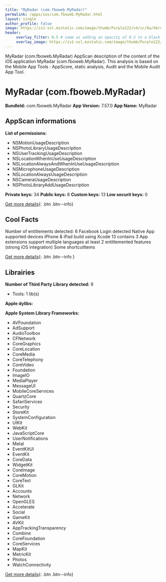 ```yaml
---
title: "MyRadar (com.fboweb.MyRadar)"
permalink: /apps/ios/com.fboweb.MyRadar.html
layout: single
author_profile: false
image: https://is1-ssl.mzstatic.com/image/thumb/Purple122/v4/cc/6a/94/cc6a94d4-a145-0b71-b2cd-83858cd1b204/AppIcon-1x_U007emarketing-0-7-0-sRGB-85-220.png/512x512bb.jpg
header: 
     overlay_filter: 0.5 # same as adding an opacity of 0.5 to a black background
     overlay_image: https://is1-ssl.mzstatic.com/image/thumb/Purple122/v4/cc/6a/94/cc6a94d4-a145-0b71-b2cd-83858cd1b204/AppIcon-1x_U007emarketing-0-7-0-sRGB-85-220.png/512x512bb.jpg
---
```

MyRadar (com.fboweb.MyRadar) AppScan description of the content of the iOS application MyRadar (com.fboweb.MyRadar). This analysis is based on the Mobile App Tools : AppScore, static analysis, Audit and the Mobile Audit App Tool.

# MyRadar (com.fboweb.MyRadar)

**BundleId:** com.fboweb.MyRadar
**App Version:** 7.57.0
**App Name:** MyRadar


## AppScan informations 

**List of permissions:** 
- NSMotionUsageDescription
- NSPhotoLibraryUsageDescription
- NSUserTrackingUsageDescription
- NSLocationWhenInUseUsageDescription
- NSLocationAlwaysAndWhenInUseUsageDescription
- NSMicrophoneUsageDescription
- NSLocationAlwaysUsageDescription
- NSCameraUsageDescription
- NSPhotoLibraryAddUsageDescription
  
  
**Private keys:** 34
**Public keys:** 8
**Custom keys:** 13
**Low securit keys:** 0
  
[Get more details](/pricing.html){: .btn .btn--info}

## Cool Facts

Number of entitlements detected: 6
Facebook Login detected
Native App
supported devices iPhone & iPad
build using Xcode 13
contains 3 App extensions
support multiple languages
at least 2 entitlemented features (strong iOS integration)
Some shortcutItems 
  
[Get more details](/pricing.html){: .btn .btn--info }

## Librairies 
**Number of Third Party Library detected:** 9
- Tools: 1 lib(s)


**Apple dylibs:**


**Apple System Library Frameworks:**
- AVFoundation
- AdSupport
- AudioToolbox
- CFNetwork
- CoreGraphics
- CoreLocation
- CoreMedia
- CoreTelephony
- CoreVideo
- Foundation
- ImageIO
- MediaPlayer
- MessageUI
- MobileCoreServices
- QuartzCore
- SafariServices
- Security
- StoreKit
- SystemConfiguration
- UIKit
- WebKit
- JavaScriptCore
- UserNotifications
- Metal
- EventKitUI
- EventKit
- CoreData
- WidgetKit
- CoreImage
- CoreMotion
- CoreText
- GLKit
- Accounts
- Network
- OpenGLES
- Accelerate
- Social
- GameKit
- AVKit
- AppTrackingTransparency
- Combine
- CoreFoundation
- CoreServices
- MapKit
- MetricKit
- Photos
- WatchConnectivity


  
[Get more details](/pricing.html){: .btn .btn--info}

